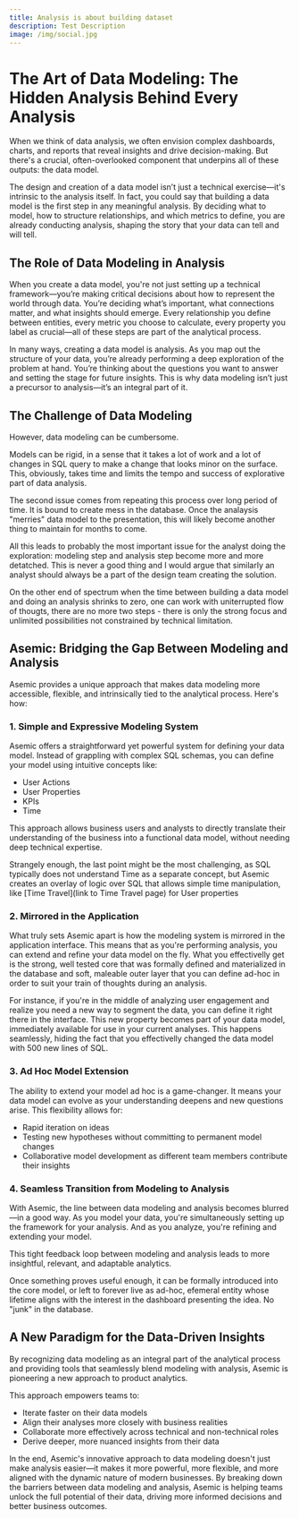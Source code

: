 ```yaml
---
title: Analysis is about building dataset
description: Test Description
image: /img/social.jpg
---
```


# The Art of Data Modeling: The Hidden Analysis Behind Every Analysis

When we think of data analysis, we often envision complex dashboards, charts, and reports that reveal insights and drive decision-making. But there's a crucial, often-overlooked component that underpins all of these outputs: the data model.

The design and creation of a data model isn’t just a technical exercise—it's intrinsic to the analysis itself. In fact, you could say that building a data model is the first step in any meaningful analysis. By deciding what to model, how to structure relationships, and which metrics to define, you are already conducting analysis, shaping the story that your data can tell and will tell.

## The Role of Data Modeling in Analysis

When you create a data model, you're not just setting up a technical framework—you’re making critical decisions about how to represent the world through data. You’re deciding what’s important, what connections matter, and what insights should emerge. Every relationship you define between entities, every metric you choose to calculate, every property you label as crucial—all of these steps are part of the analytical process.

In many ways, creating a data model is analysis. As you map out the structure of your data, you’re already performing a deep exploration of the problem at hand. You’re thinking about the questions you want to answer and setting the stage for future insights. This is why data modeling isn’t just a precursor to analysis—it’s an integral part of it.

## The Challenge of Data Modeling

However, data modeling can be cumbersome.

Models can be rigid, in a sense that it takes a lot of work and a lot of changes in SQL query to make a change that looks minor on the surface. This, obviously, takes time and limits the tempo and success of explorative part of data analysis.

The second issue comes from repeating this process over long period of time. It is bound to create mess in the database. Once the analaysis "merries" data model to the presentation, this will likely become another thing to maintain for months to come.

All this leads to probably the most important issue for the analyst doing the exploration: modeling step and analysis step become more and more detatched. This is never a good thing and I would argue that similarly an analyst should always be a part of the design team creating the solution.

On the other end of spectrum when the time between building a data model and doing an analysis shrinks to zero, one can work with uniterrupted flow of thougts, there are no more two steps - there is only the strong focus and unlimited possibilities not constrained by technical limitation.

## Asemic: Bridging the Gap Between Modeling and Analysis

Asemic provides a unique approach that makes data modeling more accessible, flexible, and intrinsically tied to the analytical process. Here's how:

### 1. Simple and Expressive Modeling System

Asemic offers a straightforward yet powerful system for defining your data model. Instead of grappling with complex SQL schemas, you can define your model using intuitive concepts like:

-   User Actions
-   User Properties
-   KPIs
-   Time

This approach allows business users and analysts to directly translate their understanding of the business into a functional data model, without needing deep technical expertise.

Strangely enough, the last point might be the most challenging, as SQL typically does not understand Time as a separate concept, but Asemic creates an overlay of logic over SQL that allows simple time manipulation, like [Time Travel](link to Time Travel page) for User properties

### 2. Mirrored in the Application

What truly sets Asemic apart is how the modeling system is mirrored in the application interface. This means that as you're performing analysis, you can extend and refine your data model on the fly. What you effectivelly get is the strong, well tested core that was formally defined and materialized in the database and soft, maleable outer layer that you can define ad-hoc in order to suit your train of thoughts during an analysis.

For instance, if you're in the middle of analyzing user engagement and realize you need a new way to segment the data, you can define it right there in the interface. This new property becomes part of your data model, immediately available for use in your current analyses. This happens seamlessly, hiding the fact that you effectivelly changed the data model with 500 new lines of SQL.

### 3. Ad Hoc Model Extension

The ability to extend your model ad hoc is a game-changer. It means your data model can evolve as your understanding deepens and new questions arise. This flexibility allows for:

-   Rapid iteration on ideas
-   Testing new hypotheses without committing to permanent model changes
-   Collaborative model development as different team members contribute their insights

### 4. Seamless Transition from Modeling to Analysis

With Asemic, the line between data modeling and analysis becomes blurred—in a good way. As you model your data, you're simultaneously setting up the framework for your analysis. And as you analyze, you're refining and extending your model.

This tight feedback loop between modeling and analysis leads to more insightful, relevant, and adaptable analytics.

Once something proves useful enough, it can be formally introduced into the core model, or left to forever live as ad-hoc, efemeral entity whose lifetime aligns with the interest in the dashboard presenting the idea. No "junk" in the database.

## A New Paradigm for the Data-Driven Insights

By recognizing data modeling as an integral part of the analytical process and providing tools that seamlessly blend modeling with analysis, Asemic is pioneering a new approach to product analytics.

This approach empowers teams to:

-   Iterate faster on their data models
-   Align their analyses more closely with business realities
-   Collaborate more effectively across technical and non-technical roles
-   Derive deeper, more nuanced insights from their data

In the end, Asemic's innovative approach to data modeling doesn't just make analysis easier—it makes it more powerful, more flexible, and more aligned with the dynamic nature of modern businesses. By breaking down the barriers between data modeling and analysis, Asemic is helping teams unlock the full potential of their data, driving more informed decisions and better business outcomes.
